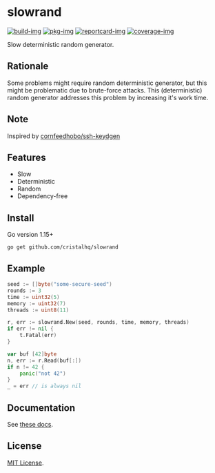 # slowrand

[![build-img]][build-url]
[![pkg-img]][pkg-url]
[![reportcard-img]][reportcard-url]
[![coverage-img]][coverage-url]

Slow deterministic random generator.

## Rationale

Some problems might require random deterministic generator, but this might be problematic due to brute-force attacks.
This (deterministic) random generator addresses this problem by increasing it's work time.

## Note

Inspired by [cornfeedhobo/ssh-keydgen](https://github.com/cornfeedhobo/ssh-keydgen)

## Features

- Slow
- Deterministic
- Random
- Dependency-free

## Install

Go version 1.15+

```
go get github.com/cristalhq/slowrand
```

## Example

```go
seed := []byte("some-secure-seed")
rounds := 3
time := uint32(5)
memory := uint32(7)
threads := uint8(11)

r, err := slowrand.New(seed, rounds, time, memory, threads)
if err != nil {
    t.Fatal(err)
}

var buf [42]byte
n, err := r.Read(buf[:])
if n != 42 {
    panic("not 42")
}
_ = err // is always nil
```

## Documentation

See [these docs][pkg-url].

## License

[MIT License](LICENSE).

[build-img]: https://github.com/cristalhq/slowrand/workflows/build/badge.svg
[build-url]: https://github.com/cristalhq/slowrand/actions
[pkg-img]: https://pkg.go.dev/badge/cristalhq/slowrand
[pkg-url]: https://pkg.go.dev/github.com/cristalhq/slowrand
[reportcard-img]: https://goreportcard.com/badge/cristalhq/slowrand
[reportcard-url]: https://goreportcard.com/report/cristalhq/slowrand
[coverage-img]: https://codecov.io/gh/cristalhq/slowrand/branch/master/graph/badge.svg
[coverage-url]: https://codecov.io/gh/cristalhq/slowrand
